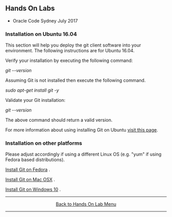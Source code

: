 ## Hands On Labs

- Oracle Code Sydney July 2017

### Installation on Ubuntu 16.04

This section will help you deploy the git client software into your environment. 
The following instructions are for Ubuntu 16.04.

Verify your installation by executing the following command:

*git --version*

Assuming Git is not installed then execute the following command.

*sudo apt-get install git -y*

Validate your Git installation:

*git --version*

The above command should return a valid version. 

For more information about using installing Git on Ubuntu [visit this page](https://www.digitalocean.com/community/tutorials/how-to-install-git-on-ubuntu-16-04). 

### Installation on other platforms

Please adjust accordingly if using a different Linux OS (e.g. "yum" if using Fedora based distributions).
 
[Install Git on Fedora](https://www.liquidweb.com/kb/how-to-install-and-configure-git-on-fedora-23/) .  

[Install Git on Mac OSX](https://www.atlassian.com/git/tutorials/install-git) .  

[Install Git on Windows 10](https://git-for-windows.github.io/) .

<hr />
<center>
<a href="handsonlabs" class="btn" >Back to Hands On Lab Menu</a>
<center />
<hr />

